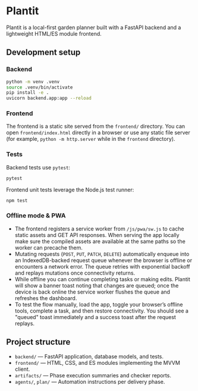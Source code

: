 # Plantit

Plantit is a local-first garden planner built with a FastAPI backend and a lightweight HTML/ES module frontend.

## Development setup

### Backend

```bash
python -m venv .venv
source .venv/bin/activate
pip install -e .
uvicorn backend.app:app --reload
```

### Frontend

The frontend is a static site served from the `frontend/` directory. You can open `frontend/index.html` directly in a browser or
use any static file server (for example, `python -m http.server` while in the `frontend` directory).

### Tests

Backend tests use `pytest`:

```bash
pytest
```

Frontend unit tests leverage the Node.js test runner:

```bash
npm test
```

### Offline mode & PWA

- The frontend registers a service worker from `/js/pwa/sw.js` to cache static assets and GET API responses. When serving the app
  locally make sure the compiled assets are available at the same paths so the worker can precache them.
- Mutating requests (`POST`, `PUT`, `PATCH`, `DELETE`) automatically enqueue into an IndexedDB-backed request queue whenever
  the browser is offline or encounters a network error. The queue retries with exponential backoff and replays mutations once
  connectivity returns.
- While offline you can continue completing tasks or making edits. Plantit will show a banner toast noting that changes are
  queued; once the device is back online the service worker flushes the queue and refreshes the dashboard.
- To test the flow manually, load the app, toggle your browser’s offline tools, complete a task, and then restore connectivity.
  You should see a "queued" toast immediately and a success toast after the request replays.

## Project structure

- `backend/` — FastAPI application, database models, and tests.
- `frontend/` — HTML, CSS, and ES modules implementing the MVVM client.
- `artifacts/` — Phase execution summaries and checker reports.
- `agents/`, `plan/` — Automation instructions per delivery phase.
